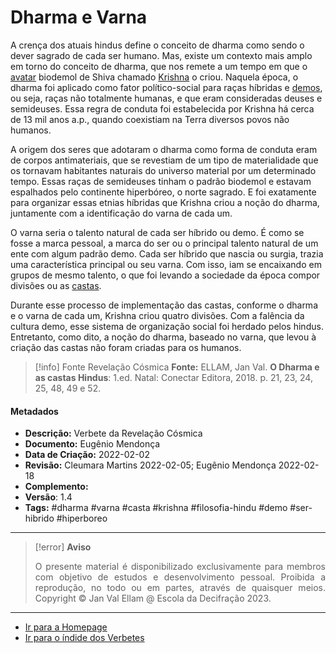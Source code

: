 # Dharma e Varna 

A crença dos atuais hindus define o conceito de dharma como sendo o dever sagrado de cada ser humano. Mas, existe um contexto mais amplo em torno do conceito de dharma, que nos remete a um tempo em que o [avatar](Avatar.md) biodemol de Shiva chamado [Krishna](Krishna.md) o criou. Naquela época, o dharma foi aplicado como fator político-social para raças híbridas e [demos](Demos.md), ou seja, raças não totalmente humanas, e que eram consideradas deuses e semideuses. Essa regra de conduta foi estabelecida por Krishna há cerca de 13 mil anos a.p., quando coexistiam na Terra diversos povos não humanos. 
 
A origem dos seres que adotaram o dharma como forma de conduta eram de corpos antimateriais, que se revestiam de um tipo de materialidade que os tornavam habitantes naturais do universo material por um determinado tempo. Essas raças de semideuses tinham o padrão biodemol e estavam espalhados pelo continente hiperbóreo, o norte sagrado. E foi exatamente para organizar essas etnias híbridas que Krishna criou a noção do dharma, juntamente com a identificação do varna de cada um. 
 
O varna seria o talento natural de cada ser híbrido ou demo. É como se fosse a marca pessoal, a marca do ser ou o principal talento natural de um ente com algum padrão demo. Cada ser híbrido que nascia ou surgia, trazia uma característica principal ou seu varna. Com isso, iam se encaixando em grupos de mesmo talento, o que foi levando a sociedade da época compor divisões ou as [castas](Castas.md). 
 
Durante esse processo de implementação das castas, conforme o dharma e o varna de cada um, Krishna criou quatro divisões. Com a falência da cultura demo, esse sistema de organização social foi herdado pelos hindus. Entretanto, como dito, a noção do dharma, baseado no varna, que levou à criação das castas não foram criadas para os humanos.  
 
> [!info] Fonte Revelação Cósmica
> **Fonte:** ELLAM, Jan Val. **O Dharma e as castas Hindus**: 1.ed. Natal: Conectar Editora, 2018. p. 21, 23, 24, 25, 48, 49 e 52.

#### Metadados

- **Descrição:** Verbete da Revelação Cósmica
- **Documento:** Eugênio Mendonça
- **Data de Criação:** 2022-02-02
- **Revisão:** Cleumara Martins 2022-02-05; Eugênio Mendonça 2022-02-18
- **Complemento:** 
- **Versão**: 1.4 
- **Tags:** #dharma #varna #casta #krishna #filosofia-hindu #demo #ser-hibrido #hiperboreo 


---
> [!error] **Aviso**
> <p align="justify">O presente material é disponibilizado exclusivamente para membros com objetivo de estudos e desenvolvimento pessoal. Proibida a reprodução, no todo ou em partes, através de quaisquer meios. Copyright © Jan Val Ellam @ Escola da Decifração 2023. </p>

---
- [Ir para a Homepage](Homepage.canvas)
- [Ir para o índide dos Verbetes](ÍNDIDE%20GERAL%20DOS%20VERBETES.canvas)
